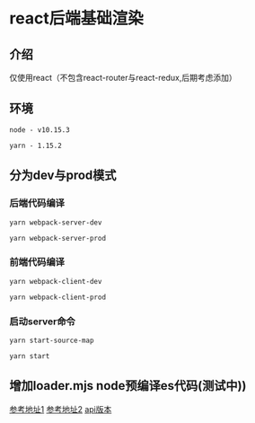 # react后端基础渲染

## 介绍

  仅使用react（不包含react-router与react-redux,后期考虑添加）

## 环境

  `node - v10.15.3`

  `yarn - 1.15.2`
  
## 分为dev与prod模式

### 后端代码编译
  
  `yarn webpack-server-dev`

  `yarn webpack-server-prod`

### 前端代码编译
  
  `yarn webpack-client-dev`
  
  `yarn webpack-client-prod`

### 启动server命令

  `yarn start-source-map`
  
  `yarn start`

## 增加loader.mjs node预编译es代码(测试中))

  [参考地址1](https://github.com/ChenShenhai/blog/issues/24)
  [参考地址2](https://nodejs.org/docs/latest-v11.x/api/esm.html)
  [api版本](https://nodejs.org/zh-cn/docs/)
  